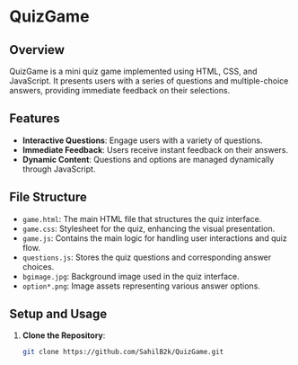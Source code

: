 # QuizGame

## Overview

QuizGame is a mini quiz game implemented using HTML, CSS, and JavaScript. It presents users with a series of questions and multiple-choice answers, providing immediate feedback on their selections.

## Features

- **Interactive Questions**: Engage users with a variety of questions.
- **Immediate Feedback**: Users receive instant feedback on their answers.
- **Dynamic Content**: Questions and options are managed dynamically through JavaScript.

## File Structure

- `game.html`: The main HTML file that structures the quiz interface.
- `game.css`: Stylesheet for the quiz, enhancing the visual presentation.
- `game.js`: Contains the main logic for handling user interactions and quiz flow.
- `questions.js`: Stores the quiz questions and corresponding answer choices.
- `bgimage.jpg`: Background image used in the quiz interface.
- `option*.png`: Image assets representing various answer options.

## Setup and Usage

1. **Clone the Repository**:
   ```bash
   git clone https://github.com/SahilB2k/QuizGame.git
